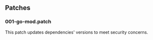 ## Patches

### 001-go-mod.patch
This patch updates dependencies' versions to meet security concerns.
